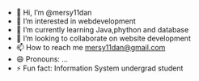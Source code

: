 - 👋 Hi, I’m @mersy11dan
- 👀 I’m interested in webdevelopment
- 🌱 I’m currently learning Java,phython and database
- 💞️ I’m looking to collaborate on website development
- 📫 How to reach me mersy11dan@gmail.com
- 😄 Pronouns: ...
- ⚡ Fun fact: Information System undergrad student

<!---
mersy11dan/mersy11dan is a ✨ special ✨ repository because its `README.md` (this file) appears on your GitHub profile.
You can click the Preview link to take a look at your changes.
--->
